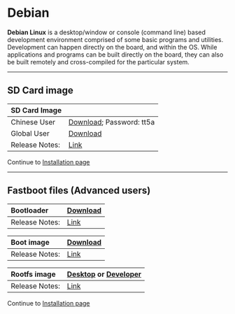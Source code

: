 # Debian

**Debian Linux** is a desktop/window or console (command line) based development environment comprised of some basic programs and utilities. Development can happen directly on the board, and within the OS. While applications and programs can be built directly on the board, they can also be built remotely and cross-compiled for the particular system.

***

## SD Card image

|   SD Card Image    |      |
|:------------------|:-----------------------|
| Chinese User | [Download](https://pan.baidu.com/s/1c2Hnc3Y); Password: tt5a|
| Global User | [Download](https://mega.nz/#!w5YHwYLb!8NdsJXlTyHI_fGK50PvZsLeTifzSc3IQ7IdyRKbjwtM) |
|Release Notes:     |[Link](http://builds.96boards.org/releases/hikey/linaro/debian/latest/)       |

Continue to [Installation page](../Installation/README.md)

***

## Fastboot files (Advanced users)

|   Bootloader    |    [Download](http://builds.96boards.org/snapshots/bubblegum/linaro/u-boot/latest/u-boot-dtb.img)    |
|:------------------|:-----------------------|
|Release Notes:     |[Link](http://builds.96boards.org/snapshots/bubblegum/linaro/u-boot/latest/)      |

|   Boot image    |    [Download](http://builds.96boards.org/snapshots/bubblegum/linaro/debian/latest/boot.emmc.img.gz)    |
|:------------------|:-----------------------|
|Release Notes:     |[Link](http://builds.96boards.org/snapshots/bubblegum/linaro/debian/latest/)      |

|   Rootfs image    |    [Desktop](http://builds.96boards.org/snapshots/bubblegum/linaro/debian/latest/bubblegum-jessie_alip_*.emmc.img.gz) or [Developer](http://builds.96boards.org/snapshots/bubblegum/linaro/debian/latest/bubblegum-jessie_developer_*.emmc.img.gz)   |
|:------------------|:----------------------------------|
|Release Notes:     |[Link](http://builds.96boards.org/snapshots/bubblegum/linaro/debian/latest/)      |

Continue to [Installation page](../Installation/README.md)
